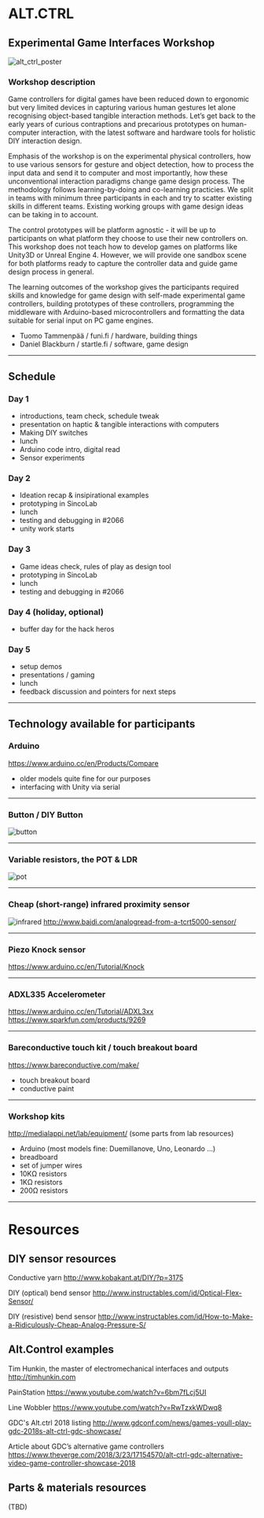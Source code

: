 # ALT.CTRL
## Experimental Game Interfaces Workshop


![alt_ctrl_poster](/pics/alt_ctrl_poster.png)

### Workshop description

Game controllers for digital games have been reduced down to ergonomic but very limited devices in capturing various human gestures let alone recognising object-based tangible interaction methods. Let’s get back to the early years of curious contraptions and precarious prototypes on human-computer interaction, with the latest software and hardware tools for holistic DIY interaction design.

Emphasis of the workshop is on the experimental physical controllers, how to use various sensors for gesture and object detection, how to process the input data and send it to computer and most importantly, how these unconventional interaction paradigms change game design process. The methodology follows learning-by-doing and co-learning practicies. We split in teams with minimum three participants in each and try to scatter existing skills in different teams. Existing working groups with game design ideas can be taking in to account.

The control prototypes will be platform agnostic -  it will be up to participants on what platform they choose to use their new controllers on. This workshop does not teach how to develop games on platforms like Unity3D or Unreal Engine 4. However, we will provide one sandbox scene for both platforms ready to capture the controller data and guide game design process in general.

The learning outcomes of the workshop gives the participants required skills and knowledge for game design with self-made experimental game controllers, building prototypes of these controllers, programming the middleware with Arduino-based microcontrollers and formatting the data suitable for serial input on PC game engines.

- Tuomo Tammenpää / funi.fi /  hardware, building things
- Daniel Blackburn / startle.fi /  software, game design

---

## Schedule

### Day 1
- introductions, team check, schedule tweak
- presentation on haptic & tangible interactions with computers
- Making DIY switches
- lunch
- Arduino code intro, digital read 
- Sensor experiments

### Day 2
- Ideation recap & insipirational examples
- prototyping in SincoLab
- lunch
- testing and debugging in #2066
- unity work starts

### Day 3
- Game ideas check, rules of play as design tool
- prototyping in SincoLab
- lunch
- testing and debugging in #2066

### Day 4 (holiday, optional)
- buffer day for the hack heros

### Day 5
- setup demos
- presentations / gaming
- lunch
- feedback discussion and pointers for next steps

---

## Technology available for participants

### Arduino
https://www.arduino.cc/en/Products/Compare
- older models quite fine for our purposes
- interfacing with Unity via serial

---

### Button / DIY Button
![button](/pics/Arduino_button.png)

---

### Variable resistors, the POT & LDR
![pot](/pics/Arduino_pot.png)

---

### Cheap (short-range) infrared proximity sensor
![infrared](/pics/Arduino_IR_proximity.png)
http://www.bajdi.com/analogread-from-a-tcrt5000-sensor/

---

### Piezo Knock sensor
https://www.arduino.cc/en/Tutorial/Knock

---

### ADXL335 Accelerometer
https://www.arduino.cc/en/Tutorial/ADXL3xx
https://www.sparkfun.com/products/9269

---

### Bareconductive touch kit / touch breakout board
https://www.bareconductive.com/make/
- touch breakout board
- conductive paint

---

### Workshop kits
http://medialappi.net/lab/equipment/
(some parts from lab resources)

- Arduino (most models fine: Duemillanove, Uno, Leonardo …)
- breadboard
- set of jumper wires
- 10KΩ resistors
- 1KΩ resistors
- 200Ω resistors

---
# Resources

## DIY sensor resources

Conductive yarn
http://www.kobakant.at/DIY/?p=3175

DIY (optical) bend sensor
http://www.instructables.com/id/Optical-Flex-Sensor/

DIY (resistive) bend sensor
http://www.instructables.com/id/How-to-Make-a-Ridiculously-Cheap-Analog-Pressure-S/


## Alt.Control examples

Tim Hunkin, the master of electromechanical interfaces and outputs
http://timhunkin.com

PainStation
https://www.youtube.com/watch?v=6bm7fLcj5UI

Line Wobbler
https://www.youtube.com/watch?v=RwTzxkWDwq8

GDC's Alt.ctrl 2018 listing
http://www.gdconf.com/news/games-youll-play-gdc-2018s-alt-ctrl-gdc-showcase/

Article about GDC’s alternative game controllers
https://www.theverge.com/2018/3/23/17154570/alt-ctrl-gdc-alternative-video-game-controller-showcase-2018


## Parts & materials resources
(TBD)





